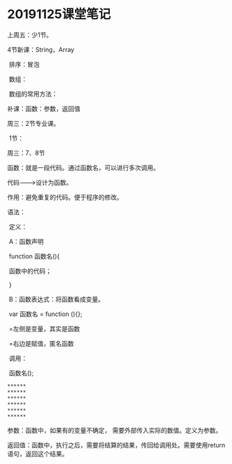 # 20191125课堂笔记

上周五：少1节。

4节新课：String，Array

​	排序：冒泡

​	数组：

​	数组的常用方法：

补课：函数：参数，返回值





周三：2节专业课。

​	1节：



周三：7、8节





函数：就是一段代码。通过函数名，可以进行多次调用。

代码--->设计为函数。

作用：避免重复的代码。便于程序的修改。



语法：

​	定义：

​		A：函数声明

​			function 函数名(){

​				函数中的代码；

​			}

​		B：函数表达式：将函数看成变量。

​			var 函数名 = function (){};

​			=左侧是变量，其实是函数

​			=右边是赋值，匿名函数

​	调用：

​		函数名();

```
******
******
******
******
******
******
```



参数：函数中，如果有的变量不确定， 需要外部传入实际的数值。定义为参数。

返回值：函数中，执行之后，需要将结算的结果，传回给调用处。需要使用return语句，返回这个结果。




